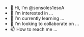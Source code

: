- 👋 Hi, I’m @sonsoles1esoA
- 👀 I’m interested in ...
- 🌱 I’m currently learning ...
- 💞️ I’m looking to collaborate on ...
- 📫 How to reach me ...

<!---
sonsoles1esoA/sonsoles1esoA is a ✨ special ✨ repository because its `README.md` (this file) appears on your GitHub profile.
You can click the Preview link to take a look at your changes.
--->
